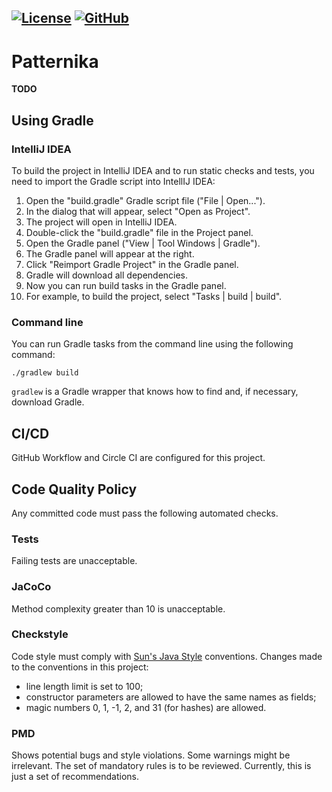 [![License](https://img.shields.io/badge/license-MIT-green.svg)](LICENSE)
[![GitHub](https://github.com/patternika/patternika/workflows/Java%20CI%20with%20Gradle/badge.svg)](
  https://github.com/patternika/patternika/actions?query=workflow%3A%22Java+CI+with+Gradle%22)
---

# Patternika

__TODO__

## Using Gradle

### IntelliJ IDEA

To build the project in IntelliJ IDEA and to run static checks and tests,
you need to import the Gradle script into IntellIJ IDEA:

1. Open the "build.gradle" Gradle script file ("File | Open...").
1. In the dialog that will appear, select "Open as Project".
1. The project will open in IntelliJ IDEA.
1. Double-click the "build.gradle" file in the Project panel.
1. Open the Gradle panel ("View | Tool Windows | Gradle").
1. The Gradle panel will appear at the right.
1. Click "Reimport Gradle Project" in the Gradle panel.
1. Gradle will download all dependencies.
1. Now you can run build tasks in the Gradle panel.
1. For example, to build the project, select "Tasks | build | build".

### Command line

You can run Gradle tasks from the command line using the following command:

    ./gradlew build

`gradlew` is a Gradle wrapper that knows how to find and, if necessary, download Gradle.

## CI/CD

GitHub Workflow and Circle CI are configured for this project.

## Code Quality Policy

Any committed code must pass the following automated checks. 

### Tests

Failing tests are unacceptable.

### JaCoCo

Method complexity greater than 10 is unacceptable.

### Checkstyle

Code style must comply with
[Sun's Java Style](https://checkstyle.sourceforge.io/sun_style.html) conventions.
Changes made to the conventions in this project:
* line length limit is set to 100; 
* constructor parameters are allowed to have the same names as fields;
* magic numbers 0, 1, -1, 2, and 31 (for hashes) are allowed.

### PMD

Shows potential bugs and style violations. Some warnings might be irrelevant.
The set of mandatory rules is to be reviewed. Currently, this is just a set of recommendations.
